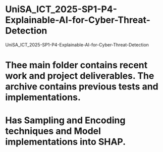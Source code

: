 # UniSA_ICT_2025-SP1-P4-Explainable-AI-for-Cyber-Threat-Detection
UniSA_ICT_2025-SP1-P4-Explainable-AI-for-Cyber-Threat-Detection

# Thee main folder contains recent work and project deliverables. The archive contains previous tests and implementations.

# Has Sampling and Encoding techniques and Model implementations into SHAP.

